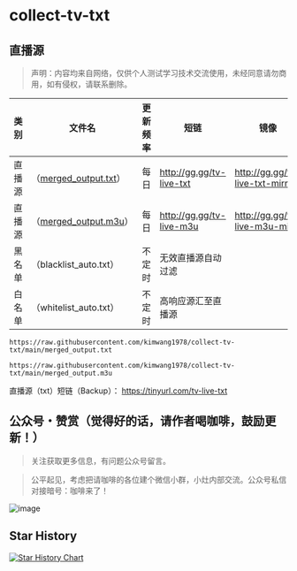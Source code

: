 # collect-tv-txt

## 直播源
> 声明：内容均来自网络，仅供个人测试学习技术交流使用，未经同意请勿商用，如有侵权，请联系删除。

| 类别  | 文件名  | 更新频率                                       | 短链 | 镜像   |
|-------|-------|------------------------------------------------|------------|------------|
|直播源| （[merged_output.txt](https://raw.githubusercontent.com/kimwang1978/collect-tv-txt/main/merged_output.txt)） |每日 |http://gg.gg/tv-live-txt|http://gg.gg/tv-live-txt-mirr|
|直播源| （[merged_output.m3u](https://raw.githubusercontent.com/kimwang1978/collect-tv-txt/main/merged_output.m3u)） |每日 |http://gg.gg/tv-live-m3u|http://gg.gg/tv-live-m3u-mirr|
|黑名单| （blacklist_auto.txt） |  不定时 | 无效直播源自动过滤   | |
|白名单| （whitelist_auto.txt） |  不定时 | 高响应源汇至直播源   | |

```
https://raw.githubusercontent.com/kimwang1978/collect-tv-txt/main/merged_output.txt
```
```
https://raw.githubusercontent.com/kimwang1978/collect-tv-txt/main/merged_output.m3u
```
直播源（txt）短链（Backup）： https://tinyurl.com/tv-live-txt


## 公众号・赞赏（觉得好的话，请作者喝咖啡，鼓励更新！）

> 关注获取更多信息，有问题公众号留言。

> 公平起见，考虑把请咖啡的各位建个微信小群，小灶内部交流。公众号私信对接暗号：咖啡来了！

![image](./assets/Gongzhonghao+appreciate.png)

## Star History

[![Star History Chart](https://api.star-history.com/svg?repos=kimwang1978/collect-tv-txt&type=Date)](https://star-history.com/#kimwang1978/collect-tv-txt&Date)

